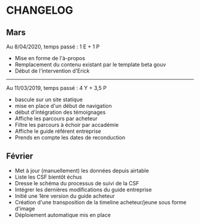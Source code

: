 # CHANGELOG

## Mars

Au 8/04/2020, temps passé : 1 E + 1 P

- Mise en forme de l'à-propos
- Remplacement du contenu existant par le template beta gouv
- Début de l'intervention d'Erick

----

Au 11/03/2019, temps passé : 4 Y + 3,5 P

- bascule sur un site statique
- mise en place d'un début de navigation
- début d'intégration des témoignages
- Affiche les parcours par acheteur
- Filtre les parcours à échoir par accadémie
- Affiche le guide référent entreprise
- Prends en compte les dates de reconduction

## Février

- Met à jour (manuellement) les données depuis airtable
- Liste les CSF bientôt échus
- Dresse le schéma du processus de suivi de la CSF
- Intégrer les dernières modifications du guide entreprise
- Initié une 1ère version du guide acheteur
- Création d'une transposition de la timeline acheteur/jeune sous forme d'image
- Déploiement automatique mis en place

